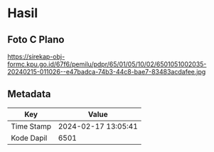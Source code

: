 # Hasil

## Foto C Plano

https://sirekap-obj-formc.kpu.go.id/67f6/pemilu/pdpr/65/01/05/10/02/6501051002035-20240215-011026--e47badca-74b3-44c8-bae7-83483acdafee.jpg


## Metadata

| Key        | Value               |
| ---------- | ------------------- |
| Time Stamp | 2024-02-17 13:05:41 |
| Kode Dapil | 6501                |



